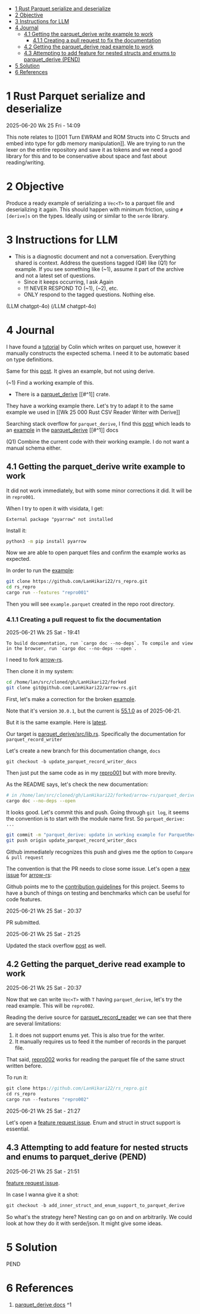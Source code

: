 - [1 Rust Parquet serialize and deserialize](#1-rust-parquet-serialize-and-deserialize)
- [2 Objective](#2-objective)
- [3 Instructions for LLM](#3-instructions-for-llm)
- [4 Journal](#4-journal)
	- [4.1 Getting the parquet_derive write example to work](#41-getting-the-parquet_derive-write-example-to-work)
		- [4.1.1 Creating a pull request to fix the documentation](#411-creating-a-pull-request-to-fix-the-documentation)
	- [4.2 Getting the parquet_derive read example to work](#42-getting-the-parquet_derive-read-example-to-work)
	- [4.3 Attempting to add feature for nested structs and enums to parquet_derive (PEND)](#43-attempting-to-add-feature-for-nested-structs-and-enums-to-parquet_derive-pend)
- [5 Solution](#5-solution)
- [6 References](#6-references)

# 1 Rust Parquet serialize and deserialize

2025-06-20 Wk 25 Fri - 14:09

This note relates to [[001 Turn EWRAM and ROM Structs into C Structs and embed into type for gdb memory manipulation]]. We are trying to run the lexer on the entire repository and save it as tokens and we need a good library for this and to be conservative about space and fast about reading/writing.


# 2 Objective

Produce a ready example of serializing a `Vec<T>` to a parquet file and deserializing it again. This should happen with minimum friction, using `#[derive]s` on the types. Ideally using or similar to the `serde` library.

# 3 Instructions for LLM
- This is a diagnostic document and not a conversation. Everything shared is context. Address the questions tagged (Q#) like (Q1) for example. If you see something like (~1), assume it part of the archive and not a latest set of questions.
	- Since it keeps occurring, I ask Again
	- !!! NEVER RESPOND TO (~1), (~2), etc.
	- ONLY respond to the tagged questions. Nothing else.

(LLM chatgpt-4o)
(/LLM chatgpt-4o)

# 4 Journal

I have found a [tutorial](<https://colinsblog.net/2021-07-27-reading-parquet-with-rust/>) by Colin which writes on parquet use, however it manually constructs the expected schema. I need it to be automatic based on type definitions.

Same for this [post](<https://stackoverflow.com/questions/67900928/writing-a-vec-of-rows-to-a-parquet-file>). It gives an example, but not using derive.

(~1) Find a working example of this.

- There is a [parquet_derive](<https://docs.rs/crate/parquet_derive/latest>) [[#^1]] crate.

They have a working example there. Let's try to adapt it to the same example we used in [[Wk 25 000 Rust CSV Reader Writer with Derive]]


Searching stack overflow for `parquet_derive`, I find this [post](<https://stackoverflow.com/questions/75124404/creating-datafusions-dataframe-from-vecstruct-in-rust/75125062#75125062>) which leads to an [example](<https://docs.rs/parquet_derive/30.0.1/parquet_derive/derive.ParquetRecordWriter.html>) in the [parquet_derive](<https://docs.rs/crate/parquet_derive/latest>) [[#^1]] docs


(Q1) Combine the current code with their working example. I do not want a manual schema either.

## 4.1 Getting the parquet_derive write example to work

It did not work immediately, but with some minor corrections it did. It will be in `repro001`. 

When I try to open it with visidata, I get:

```
External package "pyarrow" not installed
```

Install it:

```sh
python3 -m pip install pyarrow
```

Now we are able to open parquet files and confirm the example works as expected.

In order to run the [example](<https://github.com/LanHikari22/rs_repro/blob/main/src/repro_tracked/repro001_parquet_derive_example.rs>):

```sh
git clone https://github.com/LanHikari22/rs_repro.git
cd rs_repro
cargo run --features "repro001"
```

Then you will see `example.parquet` created in the repo root directory.

### 4.1.1 Creating a pull request to fix the documentation

2025-06-21 Wk 25 Sat - 19:41


```
To build documentation, run `cargo doc --no-deps`. To compile and view in the browser, run `cargo doc --no-deps --open`.
```

I need to fork [arrow-rs](<https://github.com/apache/arrow-rs>).

Then clone it in my system:
```sh
cd /home/lan/src/cloned/gh/LanHikari22/forked
git clone git@github.com:LanHikari22/arrow-rs.git
```

First, let's make a correction for the broken [example](<https://docs.rs/parquet_derive/30.0.1/parquet_derive/derive.ParquetRecordWriter.html>).

Note that it's version `30.0.1`, but the current is [55.1.0](<https://docs.rs/parquet_derive/latest/parquet_derive/>) as of 2025-06-21. 

But it is the same example. Here is [latest](<https://docs.rs/parquet_derive/latest/parquet_derive/derive.ParquetRecordWriter.html>).

Our target is [parquet_derive/src/lib.rs](<https://github.com/apache/arrow-rs/blob/main/parquet_derive/src/lib.rs>). Specifically the documentation for `parquet_record_writer`

Let's create a new branch for this documentation change, `docs`

```
git checkout -b update_parquet_record_writer_docs
```

Then just put the same code as in my [repro001](<https://github.com/LanHikari22/rs_repro/blob/main/src/repro_tracked/repro001_parquet_derive_example.rs>) but with more brevity.

As the README says, let's check the new documentation:
```sh
# in /home/lan/src/cloned/gh/LanHikari22/forked/arrow-rs/parquet_derive
cargo doc --no-deps --open
```

It looks good. Let's commit this and push. Going through `git log`, it seems the convention is to start with the module name first. So `parquet_derive: ...`

```sh
git commit -m "parquet_derive: update in working example for ParquetRecordWriter"
git push origin update_parquet_record_writer_docs
```

Github immediately recognizes this push and gives me the option to `Compare & pull request`

The convention is that the PR needs to close some issue. Let's open a [new issue](<https://github.com/apache/arrow-rs/issues/7732>) for [arrow-rs](<https://github.com/apache/arrow-rs>):

Github points me to the [contribution guidelines](<https://github.com/apache/arrow-rs/blob/1ededfe024e6da1dd08bd0aee9411d1fb04523ac/CONTRIBUTING.md>) for this project. Seems to have a bunch of things on testing and benchmarks which can be useful for code features.

2025-06-21 Wk 25 Sat - 20:37

PR submitted.

2025-06-21 Wk 25 Sat - 21:25

Updated the stack overflow [post](<https://stackoverflow.com/questions/67900928/writing-a-vec-of-rows-to-a-parquet-file>) as well.

## 4.2 Getting the parquet_derive read example to work

2025-06-21 Wk 25 Sat - 20:37

Now that we can write `Vec<T>` with `T` having `parquet_derive`, let's try the read example. This will be `repro002`. 

Reading the derive source for [parquet_record_reader](<https://github.com/apache/arrow-rs/blob/1ededfe024e6da1dd08bd0aee9411d1fb04523ac/parquet_derive/src/lib.rs#L191C8-L191C29>) we can see that there are several limitations:
1. it does not support enums yet. This is also true for the writer.
2. It manually requires us to feed it the number of records in the parquet file.

That said, [repro002](<https://github.com/LanHikari22/rs_repro/blob/main/src/repro_tracked/repro002_parquet_derive_read_example.rs>) works for reading the parquet file of the same struct written before.

To run it:

```rust
git clone https://github.com/LanHikari22/rs_repro.git
cd rs_repro
cargo run --features "repro002"
```

2025-06-21 Wk 25 Sat - 21:27

Let's open a [feature request issue](<https://github.com/apache/arrow-rs/issues/7734>). Enum and struct in struct support is essential.

## 4.3 Attempting to add feature for nested structs and enums to parquet_derive (PEND)

2025-06-21 Wk 25 Sat - 21:51

[feature request issue](<https://github.com/apache/arrow-rs/issues/7734>). 

In case I wanna give it a shot:

```rust
git checkout -b add_inner_struct_and_enum_support_to_parquet_derive
```

So what's the strategy here? Nesting can go on and on arbitrarily. We could look at how they do it with serde/json. It might give some ideas.

# 5 Solution

PEND

# 6 References
1. [parquet_derive docs](<https://docs.rs/parquet_derive/30.0.1/parquet_derive/derive.ParquetRecordWriter.html>) ^1